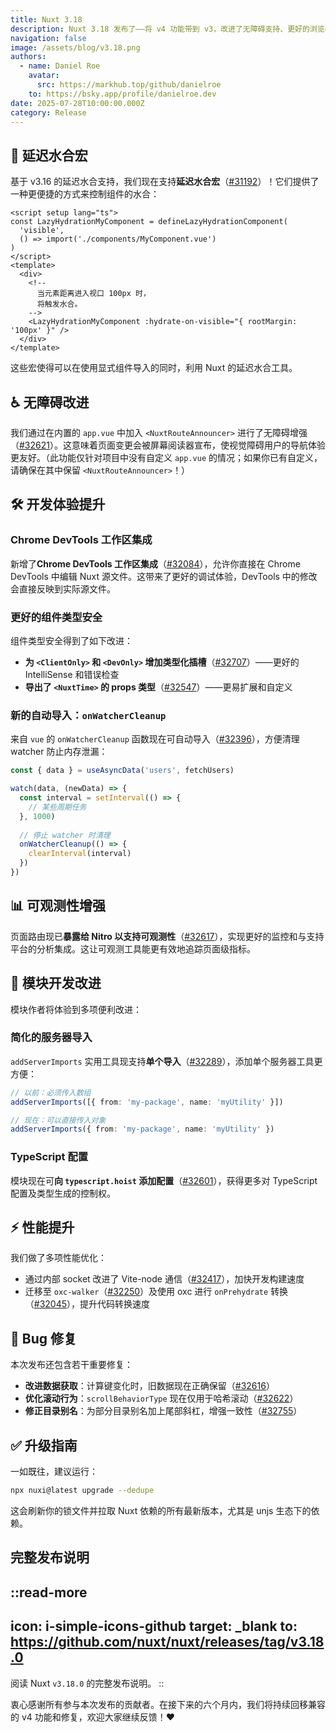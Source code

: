 ```yaml
---
title: Nuxt 3.18
description: Nuxt 3.18 发布了——将 v4 功能带到 v3，改进了无障碍支持、更好的浏览器开发工具集成以及性能提升！
navigation: false
image: /assets/blog/v3.18.png
authors:
  - name: Daniel Roe
    avatar:
      src: https://markhub.top/github/danielroe
    to: https://bsky.app/profile/danielroe.dev
date: 2025-07-28T10:00:00.000Z
category: Release
---
```


## 🧪 延迟水合宏

基于 v3.16 的延迟水合支持，我们现在支持**延迟水合宏**（[#31192](https://github.com/nuxt/nuxt/pull/31192)）！它们提供了一种更便捷的方式来控制组件的水合：


```vue
<script setup lang="ts">
const LazyHydrationMyComponent = defineLazyHydrationComponent(
  'visible',
  () => import('./components/MyComponent.vue')
)
</script>
<template>
  <div>
    <!-- 
      当元素距离进入视口 100px 时，
      将触发水合。
    -->
    <LazyHydrationMyComponent :hydrate-on-visible="{ rootMargin: '100px' }" />
  </div>
</template>
```

这些宏使得可以在使用显式组件导入的同时，利用 Nuxt 的延迟水合工具。

## ♿️ 无障碍改进

我们通过在内置的 `app.vue` 中加入 `<NuxtRouteAnnouncer>` 进行了无障碍增强（[#32621](https://github.com/nuxt/nuxt/pull/32621)）。这意味着页面变更会被屏幕阅读器宣布，使视觉障碍用户的导航体验更友好。（此功能仅针对项目中没有自定义 `app.vue` 的情况；如果你已有自定义，请确保在其中保留 `<NuxtRouteAnnouncer>`！）

## 🛠️ 开发体验提升

### Chrome DevTools 工作区集成

新增了**Chrome DevTools 工作区集成**（[#32084](https://github.com/nuxt/nuxt/pull/32084)），允许你直接在 Chrome DevTools 中编辑 Nuxt 源文件。这带来了更好的调试体验，DevTools 中的修改会直接反映到实际源文件。

### 更好的组件类型安全

组件类型安全得到了如下改进：

- **为 `<ClientOnly>` 和 `<DevOnly>` 增加类型化插槽**（[#32707](https://github.com/nuxt/nuxt/pull/32707)）——更好的 IntelliSense 和错误检查
- **导出了 `<NuxtTime>` 的 props 类型**（[#32547](https://github.com/nuxt/nuxt/pull/32547)）——更易扩展和自定义

### 新的自动导入：`onWatcherCleanup`

来自 `vue` 的 `onWatcherCleanup` 函数现在可自动导入（[#32396](https://github.com/nuxt/nuxt/pull/32396)），方便清理 watcher 防止内存泄漏：

```ts
const { data } = useAsyncData('users', fetchUsers)

watch(data, (newData) => {
  const interval = setInterval(() => {
    // 某些周期任务
  }, 1000)
  
  // 停止 watcher 时清理
  onWatcherCleanup(() => {
    clearInterval(interval)
  })
})
```

## 📊 可观测性增强

页面路由现已**暴露给 Nitro 以支持可观测性**（[#32617](https://github.com/nuxt/nuxt/pull/32617)），实现更好的监控和与支持平台的分析集成。这让可观测工具能更有效地追踪页面级指标。

## 🔧 模块开发改进

模块作者将体验到多项便利改进：

### 简化的服务器导入

`addServerImports` 实用工具现支持**单个导入**（[#32289](https://github.com/nuxt/nuxt/pull/32289)），添加单个服务器工具更方便：

```ts
// 以前：必须传入数组
addServerImports([{ from: 'my-package', name: 'myUtility' }])

// 现在：可以直接传入对象
addServerImports({ from: 'my-package', name: 'myUtility' })
```

### TypeScript 配置

模块现在可**向 `typescript.hoist` 添加配置**（[#32601](https://github.com/nuxt/nuxt/pull/32601)），获得更多对 TypeScript 配置及类型生成的控制权。

## ⚡️ 性能提升

我们做了多项性能优化：

- 通过内部 socket 改进了 Vite-node 通信（[#32417](https://github.com/nuxt/nuxt/pull/32417)），加快开发构建速度
- 迁移至 `oxc-walker`（[#32250](https://github.com/nuxt/nuxt/pull/32250)）及使用 oxc 进行 `onPrehydrate` 转换（[#32045](https://github.com/nuxt/nuxt/pull/32045)），提升代码转换速度

## 🐛 Bug 修复

本次发布还包含若干重要修复：

- **改进数据获取**：计算键变化时，旧数据现在正确保留（[#32616](https://github.com/nuxt/nuxt/pull/32616)）
- **优化滚动行为**：`scrollBehaviorType` 现在仅用于哈希滚动（[#32622](https://github.com/nuxt/nuxt/pull/32622)）
- **修正目录别名**：为部分目录别名加上尾部斜杠，增强一致性（[#32755](https://github.com/nuxt/nuxt/pull/32755)）

## ✅ 升级指南

一如既往，建议运行：

```sh
npx nuxi@latest upgrade --dedupe
```

这会刷新你的锁文件并拉取 Nuxt 依赖的所有最新版本，尤其是 unjs 生态下的依赖。

## 完整发布说明

::read-more
---
icon: i-simple-icons-github
target: _blank
to: https://github.com/nuxt/nuxt/releases/tag/v3.18.0
---
阅读 Nuxt `v3.18.0` 的完整发布说明。
::

衷心感谢所有参与本次发布的贡献者。在接下来的六个月内，我们将持续回移兼容的 v4 功能和修复，欢迎大家继续反馈！❤️
